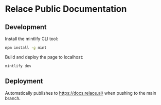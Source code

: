 # Relace Public Documentation

## Development

Install the mintlify CLI tool:

```sh
npm install -g mint
```

Build and deploy the page to localhost:

```sh
mintlify dev
```

## Deployment

Automatically publishes to https://docs.relace.ai/ when pushing to the main branch.
